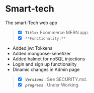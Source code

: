# Smart-tech
The smart-Tech web app 
> - [x] **`Title:`** Ecommerce MERN app.
> - [x] `**Functionality:**`
  - Added jwt Tokkens 
  - Added mongoose-senetizer
  - Added halmet for noSQL injections
  - Login and sign up functionality
  - Dinamic changes in Admin page 
> - [x] ***`Versions`*** : See SECURITY.md.
> - [x] ***`progress`*** : Under Working 
